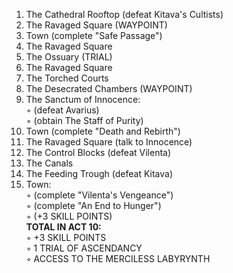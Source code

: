 1. The Cathedral Rooftop (defeat Kitava's Cultists)  
2. The Ravaged Square (WAYPOINT)    
4. Town (complete "Safe Passage")  
5. The Ravaged Square  
6. The Ossuary (TRIAL)
9. The Ravaged Square  
10. The Torched Courts  
11. The Desecrated Chambers (WAYPOINT)  
12. The Sanctum of Innocence:  
◦ (defeat Avarius)  
◦ (obtain The Staff of Purity)  
13. Town (complete "Death and Rebirth")  
14. The Ravaged Square (talk to Innocence)  
15. The Control Blocks (defeat Vilenta)
15. The Canals  
16. The Feeding Trough (defeat Kitava)  
17. Town:  
◦ (complete "Vilenta's Vengeance")  
◦ (complete "An End to Hunger")  
◦ (+3 SKILL POINTS)  
**TOTAL IN ACT 10:**  
◦ +3 SKILL POINTS    
◦ 1 TRIAL OF ASCENDANCY  
◦ ACCESS TO THE MERCILESS LABYRYNTH
